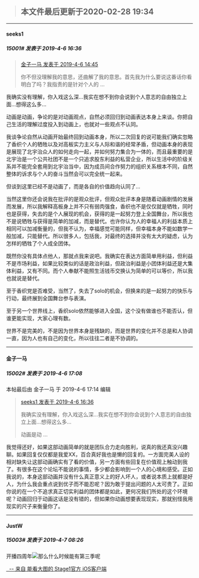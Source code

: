 > ## **本文件最后更新于2020-02-28 19:34** 



*****

####  seeks1  
##### 15001#       发表于 2019-4-6 16:36



<blockquote><a href="httphttps://bbs.saraba1st.com/2b/forum.php?mod=redirect&amp;goto=findpost&amp;pid=43192578&amp;ptid=1085129" target="_blank">金子一马 发表于 2019-4-6 14:45</a>

你不但没理解我的意思，还曲解了我的意思。首先我为什么要说这番话你看明白了吗？我指责的是针对个人的 ...</blockquote>
我确实没有理解，你入戏这么深...我实在想不到你会说到个人意志的自由独立上面...想得这么多...

动画是动画，争论的是对动画观点，自然必须回归到动画表达本身上来谈。你把自己生活的理解过度投入到动画上，也就对一些观点不认同。

我谈争论自然从动画开始最终回到动画本身，所以二次回复的说可能我们确实忽略了香织个人的牺牲以及对高板实力主义与人际和谐的经常矛盾，但动画本身的表现是展现了北宇治众人的如何走向一起，并如何努力集合为一体的，而且最重要的是北宇治是一个公共社团不是一个只追求股东利益的私营企业，所以生活中的阶级关系并不能完全套用到北宇治当中，因为成员间合作努力的组织关系根本不同，自然整体的诉求与个人的奋斗当然会可以完全统一起来。

但谈到这里已经不是动画了，而是各自的价值趋向认同了...

当然这里你还会说我在批评的是观众批评，但观众批评本身是随着动画剧情的发展而发展，所以我解释高板身上并不只有弱肉强食，香织也不是仅仅就是牺牲，同时也是获得，失去的是个人展现的机会，获得的是一起努力登上全国舞台，所以我也不是说牺牲与获得是简单的加减，而是替代。也许你认为人的幸福人的利益本质上相同可以加减衡量的，但我不认为，幸福感觉可能同样，但幸福本身不能如数学一般加减，只能替代。所以很多人，包括我，对最终的选择并没有太大的疑虑，认为怎样的牺牲了个人成全团体。


既然你没有具体点他人，那就点我来说吧。我确实在表达方面简单用利益，但利益不是市场利益，如果比较类似的话是政治利益，但政治利益是小团体利益还是大集体利益，又有不同。而个人奉献不能照生活钱币交换认为简单的可以等价，所以我也就说是替代。

至于香织党是否难受，当然了，失去了solo的机会，但换来的是一起努力的快乐与行动，最终展到全国舞台参与表演。

至于另一个世界线上，香织solo依然能够进入全国，这个没有做谁也不能否认，但谁更能实现，大家心理有数。

世界不是完美的，不是因为世界本身是残缺的，而是世界的变化并不总是和人协调一直，因为人也有自己的变化，所以往往二者是不协调的。







*****

####  金子一马  
##### 15002#       发表于 2019-4-6 17:08



 本帖最后由 金子一马 于 2019-4-6 17:14 编辑 
<blockquote><a href="httphttps://bbs.saraba1st.com/2b/forum.php?mod=redirect&amp;goto=findpost&amp;pid=43193691&amp;ptid=1085129" target="_blank">seeks1 发表于 2019-4-6 16:36</a>

我确实没有理解，你入戏这么深...我实在想不到你会说到个人意志的自由独立上面...想得这么多...

动画是动 ...</blockquote>
我觉得还好，如果这部动画简单的就是团队合力走向胜利，说真的我还真没兴趣聊。如果回复仅仅都是我爱XX，百合真好我也是懒的回复的。一方面完美人设的相对缺失让这部动画确实有了看的价值，另一方面有些回复在价值观上触动到我了。有很多在这个论坛不能说的事情，多少都会影响到一个人的心境和感受。正如我说的，本身这部动画并没有什么真正意义上的好人坏人，或者说本质上就都是好人，为什么我会重点说到优子而不能忍呢？因为敢于提出问题的人太可贵了。正如你说的在一个不追求真正切实利益的团体都是如此，更何况我们所处的这个环境呢？动画回归于动画这话是没有错的，但如果你动画想要表现现实，那就别怪我用现实的尺子来衡量你了。







*****

####  JustW  
##### 15003#       发表于 2019-4-7 08:26




开播四周年<img src="https://static.saraba1st.com/image/smiley/face2017/067.png" referrerpolicy="no-referrer">那么什么时候能有第三季呢

[  -- 来自 能看大图的 Stage1官方 iOS客户端](https://itunes.apple.com/fi/app/saraba1st/id1221237470?mt=8)





                                                 